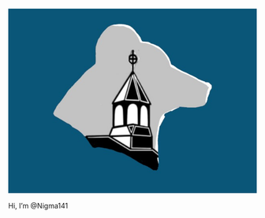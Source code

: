 ![alt text](https://github.com/Nigma141/Nigma141/blob/main/logo.jpg) 

  Hi, I’m @Nigma141

<!---
Nigma141/Nigma141 is a ✨ special ✨ repository because its `README.md` (this file) appears on your GitHub profile.
You can click the Preview link to take a look at your changes.
--->
